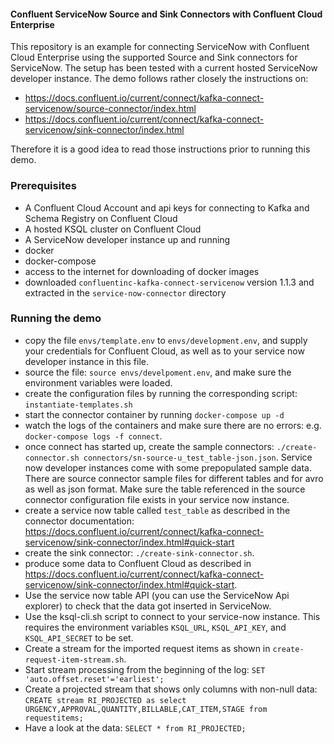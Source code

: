 #### Confluent ServiceNow Source and Sink Connectors with Confluent Cloud Enterprise

This repository is an example for connecting ServiceNow with Confluent Cloud Enterprise using the supported Source and Sink connectors for ServiceNow. 
The setup has been tested with a current hosted ServiceNow developer instance. 
The demo follows rather closely the instructions on:

* https://docs.confluent.io/current/connect/kafka-connect-servicenow/source-connector/index.html
* https://docs.confluent.io/current/connect/kafka-connect-servicenow/sink-connector/index.html

Therefore it is a good idea to read those instructions prior to running this demo. 

### Prerequisites

* A Confluent Cloud Account and api keys for connecting to Kafka and Schema Registry on Confluent Cloud
* A hosted KSQL cluster on Confluent Cloud
* A ServiceNow developer instance up and running
* docker
* docker-compose
* access to the internet for downloading of docker images
* downloaded `confluentinc-kafka-connect-servicenow` version 1.1.3 and extracted in the `service-now-connector` directory 

### Running the demo

* copy the file `envs/template.env` to `envs/development.env`, and supply your credentials for Confluent Cloud, as well as to your service now developer instance in this file. 
* source the file: `source envs/develpoment.env`, and make sure the environment variables were loaded. 
* create the configuration files by running the corresponding script: `instantiate-templates.sh`
* start the connector container by running `docker-compose up -d`
* watch the logs of the containers and make sure there are no errors: e.g. `docker-compose logs -f connect`. 
* once connect has started up, create the sample connectors: `./create-connector.sh connectors/sn-source-u_test_table-json.json`. 
  Service now developer instances come with some prepopulated sample data. 
  There are source connector sample files for different tables and for avro as well as json format. 
  Make sure the table referenced in the source connector configuration file exists in your service now instance. 
* create a service now table called `test_table` as described in the connector documentation: https://docs.confluent.io/current/connect/kafka-connect-servicenow/sink-connector/index.html#quick-start 
* create the sink connector: `./create-sink-connector.sh`.
* produce some data to Confluent Cloud as described in https://docs.confluent.io/current/connect/kafka-connect-servicenow/sink-connector/index.html#quick-start.
* Use the service now table API (you can use the ServiceNow Api explorer) to check that the data got inserted in ServiceNow. 
* Use the ksql-cli.sh script to connect to your service-now instance. This requires the environment variables `KSQL_URL`, `KSQL_API_KEY`, and `KSQL_API_SECRET` to be set. 
* Create a stream for the imported request items as shown in `create-request-item-stream.sh`.
* Start stream processing from the beginning of the log: `SET 'auto.offset.reset'='earliest';`
* Create a projected stream that shows only columns with non-null data: `CREATE stream RI_PROJECTED as select URGENCY,APPROVAL,QUANTITY,BILLABLE,CAT_ITEM,STAGE from requestitems;`
* Have a look at the data: `SELECT * from RI_PROJECTED;`

